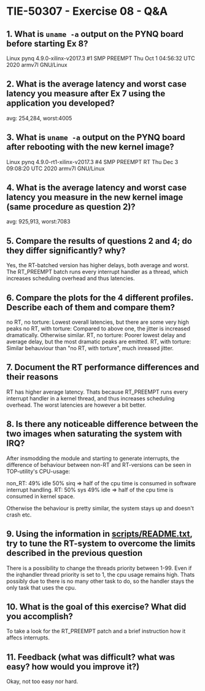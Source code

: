 # TIE-50307 - Exercise 08 - Q&A

## 1. What is `uname -a` output on the PYNQ board before starting Ex 8?
Linux pynq 4.9.0-xilinx-v2017.3 #1 SMP PREEMPT Thu Oct 1 04:56:32 UTC 2020 armv7l GNU/Linux

## 2. What is the average latency and worst case latency you measure after Ex 7 using the application you developed?
avg: 254,284, worst:4005

## 3. What is `uname -a` output on the PYNQ board after rebooting with the new kernel image?
Linux pynq 4.9.0-rt1-xilinx-v2017.3 #4 SMP PREEMPT RT Thu Dec 3 09:08:20 UTC 2020 armv7l GNU/Linux

## 4. What is the average latency and worst case latency you measure in the new kernel image (same procedure as question 2)?
avg: 925,913, worst:7083

## 5. Compare the results of questions 2 and 4; do they differ significantly? why?
Yes, the RT-batched version has higher delays, both average and worst. The RT_PREEMPT batch runs every interrupt handler as a thread, which increases scheduling overhead and thus latencies.

## 6. Compare the plots for the 4 different profiles. Describe each of them and compare them?
no RT, no torture: Lowest overall latencies, but there are some very high peaks
no RT, with torture: Compared to above one, the jitter is increased dramatically. Otherwise similar.
RT, no torture: Poorer lowest delay and average delay, but the most dramatic peaks are emitted.
RT, with torture: Similar behauviour than "no RT, with torture", much inreased jitter.


## 7. Document the RT performance differences and their reasons
RT has higher average latency. Thats because RT_PREEMPT runs every interrupt handler in a kernel thread, and thus increases scheduling overhead. The worst latencies are however a bit better.

## 8. Is there any noticeable difference between the two images when saturating the system with IRQ?
After insmodding the module and starting to generate interrupts, the difference of behaviour between non-RT and RT-versions can be seen in TOP-utility's CPU-usage:

non_RT: 49% idle 50% sirq => half of the cpu time is consumed in software interrupt handling.
RT:     50% sys 49% idle => half of the cpu time is consumed in kernel space.

Otherwise the behaviour is pretty similar, the system stays up and doesn't crash etc.

## 9. Using the information in [scripts/README.txt](scripts/README.txt), try to tune the RT-system to overcome the limits described in the previous question
There is a possibility to change the threads priority between 1-99. Even if the irqhandler thread priority is set to 1, the cpu usage remains high. Thats possibly due to there is no many other task to do, so the handler stays the only task that uses the cpu.

## 10. What is the goal of this exercise? What did you accomplish?
To take a look for the RT_PREEMPT patch and a brief instruction how it affecs interrupts.

## 11. Feedback (what was difficult? what was easy? how would you improve it?)
Okay, not too easy nor hard.
